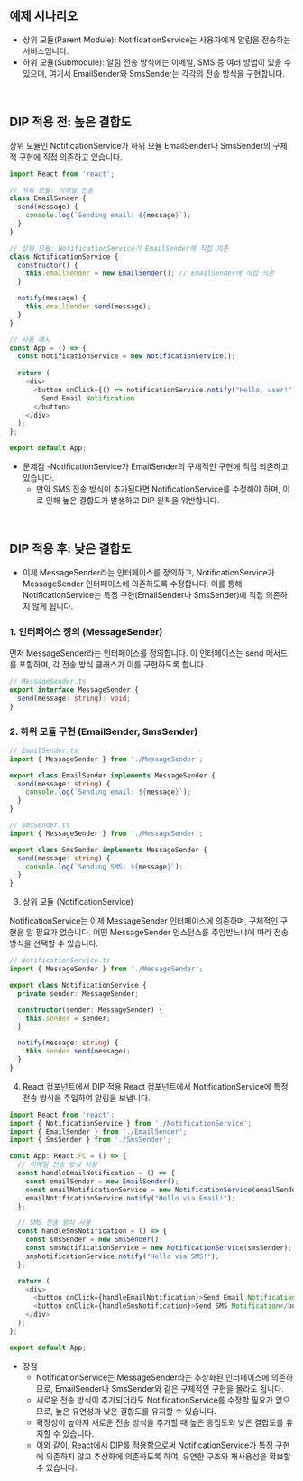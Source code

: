 

## 예제 시나리오
  -  상위 모듈(Parent Module): NotificationService는 사용자에게 알림을 전송하는 서비스입니다.
  - 하위 모듈(Submodule): 알림 전송 방식에는 이메일, SMS 등 여러 방법이 있을 수 있으며, 여기서 EmailSender와 SmsSender는 각각의 전송 방식을 구현합니다.

<br />

## DIP 적용 전: 높은 결합도

상위 모듈인 NotificationService가 하위 모듈 EmailSender나 SmsSender의 구체적 구현에 직접 의존하고 있습니다.

```js
import React from 'react';

// 하위 모듈: 이메일 전송
class EmailSender {
  send(message) {
    console.log(`Sending email: ${message}`);
  }
}

// 상위 모듈: NotificationService가 EmailSender에 직접 의존
class NotificationService {
  constructor() {
    this.emailSender = new EmailSender(); // EmailSender에 직접 의존
  }

  notify(message) {
    this.emailSender.send(message);
  }
}

// 사용 예시
const App = () => {
  const notificationService = new NotificationService();
  
  return (
    <div>
      <button onClick={() => notificationService.notify("Hello, user!")}>
        Send Email Notification
      </button>
    </div>
  );
};

export default App;


```

- 문제점 
  -NotificationService가 EmailSender의 구체적인 구현에 직접 의존하고 있습니다.
  - 만약 SMS 전송 방식이 추가된다면 NotificationService를 수정해야 하며, 이로 인해 높은 결합도가 발생하고 DIP 원칙을 위반합니다.


<br />

## DIP 적용 후: 낮은 결합도

- 이제 MessageSender라는 인터페이스를 정의하고, NotificationService가 MessageSender 인터페이스에 의존하도록 수정합니다. 이를 통해 NotificationService는 특정 구현(EmailSender나 SmsSender)에 직접 의존하지 않게 됩니다.


### 1. 인터페이스 정의 (MessageSender)
먼저 MessageSender라는 인터페이스를 정의합니다. 이 인터페이스는 send 메서드를 포함하며, 각 전송 방식 클래스가 이를 구현하도록 합니다.

```ts
// MessageSender.ts
export interface MessageSender {
  send(message: string): void;
}
```

### 2. 하위 모듈 구현 (EmailSender, SmsSender)
```ts
// EmailSender.ts
import { MessageSender } from './MessageSender';

export class EmailSender implements MessageSender {
  send(message: string) {
    console.log(`Sending email: ${message}`);
  }
}

// SmsSender.ts
import { MessageSender } from './MessageSender';

export class SmsSender implements MessageSender {
  send(message: string) {
    console.log(`Sending SMS: ${message}`);
  }
}
```


3. 상위 모듈 (NotificationService)

NotificationService는 이제 MessageSender 인터페이스에 의존하며, 구체적인 구현을 알 필요가 없습니다. 어떤 MessageSender 인스턴스를 주입받느냐에 따라 전송 방식을 선택할 수 있습니다.

```ts
// NotificationService.ts
import { MessageSender } from './MessageSender';

export class NotificationService {
  private sender: MessageSender;

  constructor(sender: MessageSender) {
    this.sender = sender;
  }

  notify(message: string) {
    this.sender.send(message);
  }
}
```


4. React 컴포넌트에서 DIP 적용
React 컴포넌트에서 NotificationService에 특정 전송 방식을 주입하여 알림을 보냅니다.

```ts
import React from 'react';
import { NotificationService } from './NotificationService';
import { EmailSender } from './EmailSender';
import { SmsSender } from './SmsSender';

const App: React.FC = () => {
  // 이메일 전송 방식 사용
  const handleEmailNotification = () => {
    const emailSender = new EmailSender();
    const emailNotificationService = new NotificationService(emailSender);
    emailNotificationService.notify("Hello via Email!");
  };

  // SMS 전송 방식 사용
  const handleSmsNotification = () => {
    const smsSender = new SmsSender();
    const smsNotificationService = new NotificationService(smsSender);
    smsNotificationService.notify("Hello via SMS!");
  };

  return (
    <div>
      <button onClick={handleEmailNotification}>Send Email Notification</button>
      <button onClick={handleSmsNotification}>Send SMS Notification</button>
    </div>
  );
};

export default App;

```


- 장점
  - NotificationService는 MessageSender라는 추상화된 인터페이스에 의존하므로, EmailSender나 SmsSender와 같은 구체적인 구현을 몰라도 됩니다.
  - 새로운 전송 방식이 추가되더라도 NotificationService를 수정할 필요가 없으므로, 높은 유연성과 낮은 결합도를 유지할 수 있습니다.
  - 확장성이 높아져 새로운 전송 방식을 추가할 때 높은 응집도와 낮은 결합도를 유지할 수 있습니다.
  - 이와 같이, React에서 DIP를 적용함으로써 NotificationService가 특정 구현에 의존하지 않고 추상화에 의존하도록 하여, 유연한 구조와 재사용성을 확보할 수 있습니다.
  